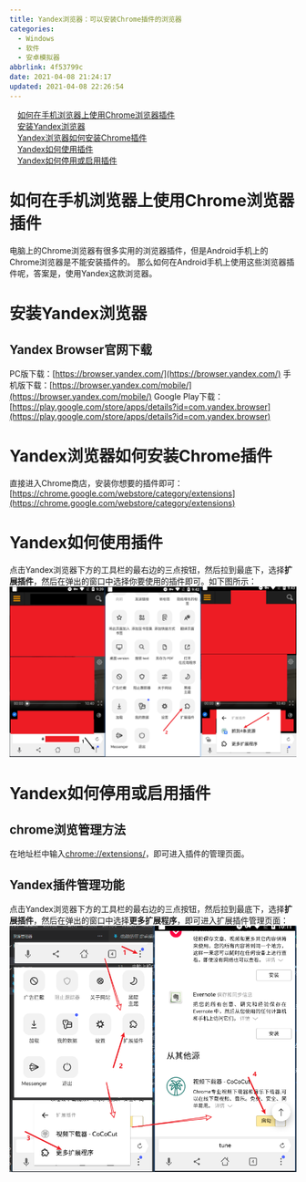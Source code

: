```yaml
---
title: Yandex浏览器：可以安装Chrome插件的浏览器
categories: 
  - Windows
  - 软件
  - 安卓模拟器
abbrlink: 4f53799c
date: 2021-04-08 21:24:17
updated: 2021-04-08 22:26:54
---
```

<div id='my_toc'><a href="/blog/4f53799c/#如何在手机浏览器上使用Chrome浏览器插件" class="header_1">如何在手机浏览器上使用Chrome浏览器插件</a>&nbsp;<br><a href="/blog/4f53799c/#安装Yandex浏览器" class="header_1">安装Yandex浏览器</a>&nbsp;<br><a href="/blog/4f53799c/#Yandex浏览器如何安装Chrome插件" class="header_1">Yandex浏览器如何安装Chrome插件</a>&nbsp;<br><a href="/blog/4f53799c/#Yandex如何使用插件" class="header_1">Yandex如何使用插件</a>&nbsp;<br><a href="/blog/4f53799c/#Yandex如何停用或启用插件" class="header_1">Yandex如何停用或启用插件</a>&nbsp;<br></div>
<style>.header_1{margin-left: 1em;}.header_2{margin-left: 2em;}.header_3{margin-left: 3em;}.header_4{margin-left: 4em;}.header_5{margin-left: 5em;}.header_6{margin-left: 6em;}</style>
<!--more-->
<script>if (navigator.platform.search('arm')==-1){document.getElementById('my_toc').style.display = 'none';}var e,p = document.getElementsByTagName('p');while (p.length>0) {e = p[0];e.parentElement.removeChild(e);}</script>

<!--end-->
# 如何在手机浏览器上使用Chrome浏览器插件
电脑上的Chrome浏览器有很多实用的浏览器插件，但是Android手机上的Chrome浏览器是不能安装插件的。
那么如何在Android手机上使用这些浏览器插件呢，答案是，使用Yandex这款浏览器。
# 安装Yandex浏览器
## Yandex Browser官网下载
PC版下载：[https://browser.yandex.com/](https://browser.yandex.com/)
手机版下载：[https://browser.yandex.com/mobile/](https://browser.yandex.com/mobile/)
Google Play下载：[https://play.google.com/store/apps/details?id=com.yandex.browser](https://play.google.com/store/apps/details?id=com.yandex.browser)

# Yandex浏览器如何安装Chrome插件
直接进入Chrome商店，安装你想要的插件即可：
[https://chrome.google.com/webstore/category/extensions](https://chrome.google.com/webstore/category/extensions)

# Yandex如何使用插件
点击Yandex浏览器下方的工具栏的最右边的三点按钮，然后拉到最底下，选择**扩展插件**，然后在弹出的窗口中选择你要使用的插件即可。如下图所示：
![这里有一张图片](https://raw.githubusercontent.com/lanlan2017/images/master/Blog/Windows/Software/AndroidSimulator/YandexBrowser/1.png)
# Yandex如何停用或启用插件
## chrome浏览管理方法
在地址栏中输入[chrome://extensions/](chrome://extensions/)，即可进入插件的管理页面。
## Yandex插件管理功能
点击Yandex浏览器下方的工具栏的最右边的三点按钮，然后拉到最底下，选择**扩展插件**，然后在弹出的窗口中选择**更多扩展程序**，即可进入扩展插件管理页面：
![这里有一张图片](https://raw.githubusercontent.com/lanlan2017/images/master/Blog/Windows/Software/AndroidSimulator/YandexBrowser/2.png)

<!-- Blog/Windows/Software/AndroidSimulator/YandexBrowser/ -->
